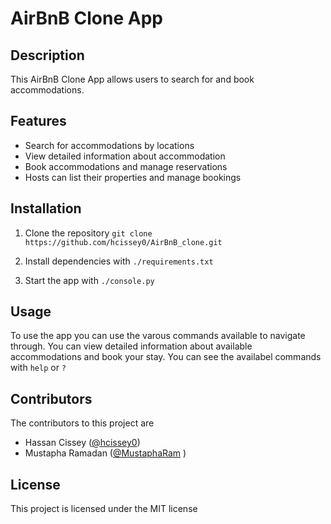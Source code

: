 # AirBnB Clone App

## Description
This AirBnB Clone App allows users to search for and book accommodations.

## Features
- Search for accommodations by locations
- View detailed information about accommodation
- Book accommodations and manage reservations
- Hosts can list their properties and manage bookings

## Installation
1. Clone the repository
`git clone https://github.com/hcissey0/AirBnB_clone.git`

2. Install dependencies with `./requirements.txt`

3. Start the app with `./console.py`

## Usage
To use the app you can use the varous commands available to navigate through. You can view detailed information about available accommodations and book your stay.
You can see the availabel commands with `help` or `?`

## Contributors
The contributors to this project are
- Hassan Cissey ([@hcissey0](https://github.com/hcissey0))
- Mustapha Ramadan ([@MustaphaRam](https://github.com/MustaphaRam) )

## License
This project is licensed under the MIT license
